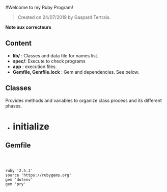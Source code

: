 #Welcome to my Ruby Program!



>Created on 24/07/2019 by Gaspard Tertrais.



**Note aux correcteurs**



## Content



- **lib/** : Classes and data file for names list.
- **spec/**: Execute to check programs
- **app** : execution files.
- **Gemfile, Gemfile.lock** : Gem and dependencies. See below.



## Classes



Provides methods and variables to organize class process and its different phases.



- # initialize



## Gemfile



```



ruby '2.5.1'
source 'https://rubygems.org'
gem 'dotenv'
gem 'pry'
